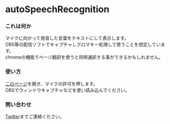 # autoSpeechRecognition
 
### これは何か
マイクに向かって発音した言葉をテキストにして表示します。  
OBS等の配信ソフトでキャプチャしクロマキー処理して使うことを想定しています。  
chromeの機能でページ翻訳を使うと同時通訳する事ができるかもしれません。  

### 使い方
[このページ](https://tokjin.github.io/autoSpeechRecognition/)を開き、マイクの許可を押します。  
OBSでウィンドウキャプチャなどを使い読み込んでください。  

### 問い合わせ
[Twitter](https://twitter.com/jintokai)までご連絡ください。